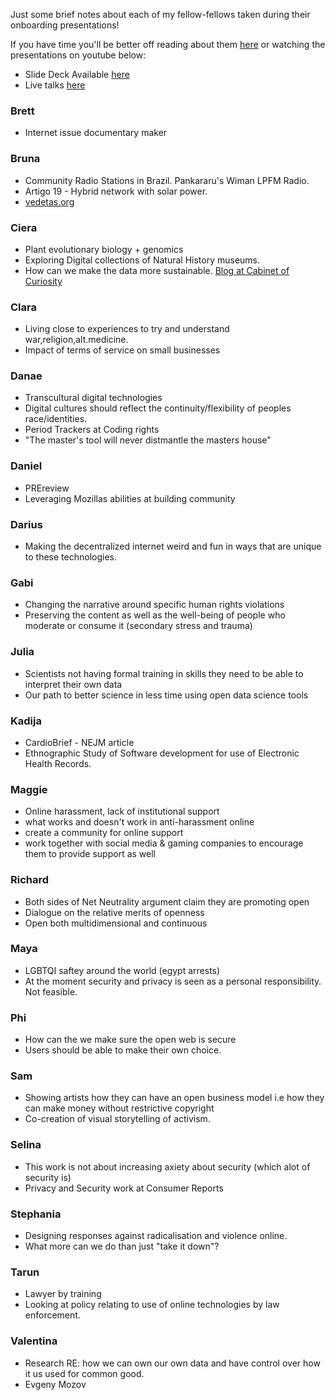 Just some brief notes about each of my fellow-fellows taken during their onboarding presentations!

If you have time you'll be better off reading about them [here](https://blog.mozilla.org/blog/2018/08/21/mozilla-announces-25-new-fellows-in-openness-science-and-tech-policy/) or watching the presentations on youtube below:  

- Slide Deck Available [here](https://docs.google.com/presentation/d/108FZqaOhfp24xeIYJ5sV0FWIrotn0TZnTMkiWA9gc9U/edit)
- Live talks [here](https://www.youtube.com/watch?v=obqCyTMaSy0)

### Brett 
- Internet issue documentary maker

### Bruna 
- Community Radio Stations in Brazil. Pankararu's Wiman LPFM Radio.
- Artigo 19 - Hybrid network with solar power.
- [vedetas.org](vedetas.org)

### Ciera
- Plant evolutionary biology + genomics
- Exploring Digital collections of Natural History museums.
- How can we make the data more sustainable. [Blog at Cabinet of Curiosity](cabinetofcuriosity.github.io)

### Clara
- Living close to experiences to try and understand war,religion,alt.medicine.
- Impact of terms of service on small businesses

### Danae
- Transcultural digital technologies
- Digital cultures should reflect the continuity/flexibility of peoples race/identities.
- Period Trackers at Coding rights
- "The master's tool will never distmantle the masters house"

### Daniel
- PREreview
- Leveraging Mozillas abilities at building community

### Darius
- Making the decentralized internet weird and fun in ways that are unique to these technologies. 

### Gabi
- Changing the narrative around specific human rights violations
- Preserving the content as well as the well-being of people who moderate or consume it (secondary stress and trauma)

### Julia 
- Scientists not having formal training in skills they need to be able to interpret their own data
- Our path to better science in less time using open data science tools

### Kadija
- CardioBrief - NEJM article
- Ethnographic Study of Software development for use of Electronic Health Records.

### Maggie
- Online harassment, lack of institutional support
- what works and doesn't work in anti-harassment online
- create a community for online support
- work together with social media & gaming companies to encourage them to provide support as well

### Richard 
- Both sides of Net Neutrality argument claim they are promoting open
- Dialogue on the relative merits of openness
- Open both multidimensional and continuous

### Maya
- LGBTQI saftey around the world (egypt arrests)
- At the moment security and privacy is seen as a personal responsibility. Not feasible.

### Phi
- How can the we make sure the open web is secure
- Users should be able to make their own choice.

### Sam 
- Showing artists how they can have an open business model i.e how they can make money without restrictive copyright
- Co-creation of visual storytelling of activism.

### Selina
- This work is not about increasing axiety about security (which alot of security is)
- Privacy and Security work at Consumer Reports

### Stephania
- Designing responses against radicalisation and violence online.
- What more can we do than just "take it down"?

### Tarun
- Lawyer by training
- Looking at policy relating to use of online technologies by law enforcement.

### Valentina
- Research RE: how we can own our own data and have control over how it us used for common good.
- Evgeny Mozov
